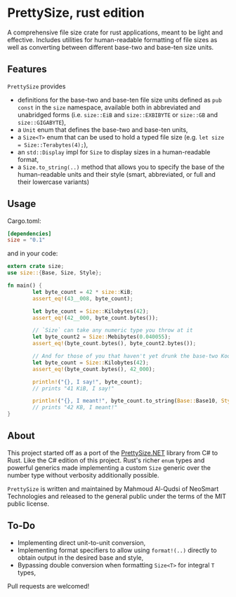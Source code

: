 # PrettySize, rust edition

A comprehensive file size crate for rust applications, meant to be light and effective.
Includes utilities for human-readable formatting of file sizes as well as converting
between different base-two and base-ten size units.

## Features

`PrettySize` provides

* definitions for the base-two and base-ten file size units defined as `pub const` in the
  `size` namespace, available both in abbreviated and unabridged forms (i.e. `size::EiB`
  and `size::EXBIBYTE` or `size::GB` and `size::GIGABYTE`),
* a `Unit` enum that defines the base-two and base-ten units,
* a `Size<T>` enum that can be used to hold a typed file size
  (e.g. `let size = Size::Terabytes(4);`),
* an `std::Display` impl for `Size` to display sizes in a human-readable format,
* a `Size.to_string(..)` method that allows you to specify the base of the human-readable
  units and their style (smart, abbreviated, or full and their lowercase variants)

## Usage

Cargo.toml:

```toml
[dependencies]
size = "0.1"
```

and in your code:

```rust
extern crate size;
use size::{Base, Size, Style};

fn main() {
        let byte_count = 42 * size::KiB;
        assert_eq!(43__008, byte_count);

        let byte_count = Size::Kilobytes(42);
        assert_eq!(42__000, byte_count.bytes());

        // `Size` can take any numeric type you throw at it
        let byte_count2 = Size::Mebibytes(0.040055);
        assert_eq!(byte_count.bytes(), byte_count2.bytes());

        // And for those of you that haven't yet drunk the base-two Kool-Aid:
        let byte_count = Size::Kilobytes(42);
        assert_eq!(byte_count.bytes(), 42_000);

        println!("{}, I say!", byte_count);
        // prints "41 KiB, I say!"

        println!("{}, I meant!", byte_count.to_string(Base::Base10, Style::Abbreviated));
        // prints "42 KB, I meant!"
}
```

## About

This project started off as a port of the
[PrettySize.NET](https://github.com/neosmart/PrettySize.net) library from C# to Rust. Like
the C# edition of this project. Rust's richer `enum` types and powerful generics made
implementing a custom `Size` generic over the number type without verbosity additionally
possible.

`PrettySize` is written and maintained by Mahmoud Al-Qudsi of NeoSmart Technologies and
released to the general public under the terms of the MIT public license.

## To-Do

* Implementing direct unit-to-unit conversion,
* Implementing format specifiers to allow using `format!(..)` directly to obtain output in
  the desired base and style,
* Bypassing double conversion when formatting `Size<T>` for integral `T` types,

Pull requests are welcomed!
